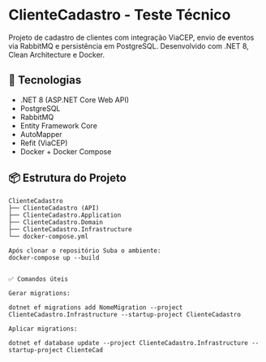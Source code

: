 # ClienteCadastro - Teste Técnico

Projeto de cadastro de clientes com integração ViaCEP, envio de eventos via RabbitMQ e persistência em PostgreSQL. Desenvolvido com .NET 8, Clean Architecture e Docker.

## 🚀 Tecnologias

- .NET 8 (ASP.NET Core Web API)
- PostgreSQL
- RabbitMQ
- Entity Framework Core
- AutoMapper
- Refit (ViaCEP)
- Docker + Docker Compose

## 📦 Estrutura do Projeto

```text
ClienteCadastro
├── ClienteCadastro (API)
├── ClienteCadastro.Application
├── ClienteCadastro.Domain
├── ClienteCadastro.Infrastructure
└── docker-compose.yml

Após clonar o repositório Suba o ambiente:
docker-compose up --build


✅ Comandos úteis

Gerar migrations:

dotnet ef migrations add NomeMigration --project ClienteCadastro.Infrastructure --startup-project ClienteCadastro

Aplicar migrations:

dotnet ef database update --project ClienteCadastro.Infrastructure --startup-project ClienteCad
